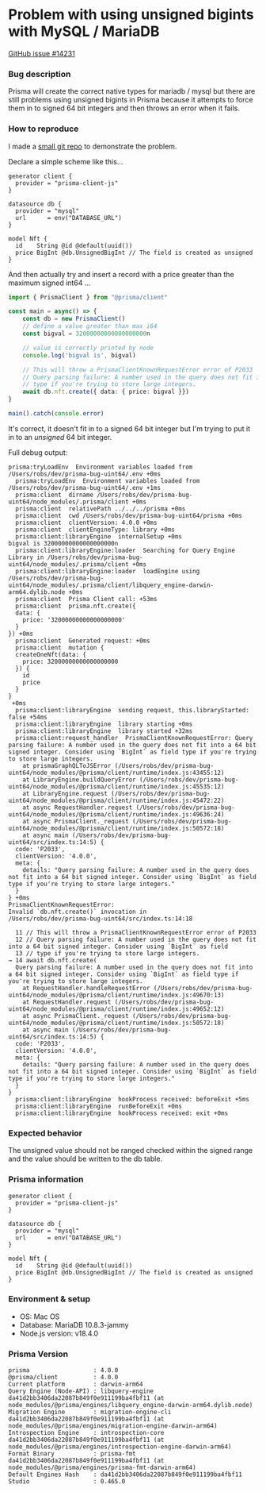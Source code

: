 
# Problem with using unsigned bigints with MySQL / MariaDB

[GitHub issue #14231](https://github.com/prisma/prisma/issues/14231)

### Bug description

Prisma will create the correct native types for mariadb / mysql but there are still problems using unsigned bigints in Prisma because it attempts to force them in to signed 64 bit integers and then throws an error when it fails.


### How to reproduce

I made a [small git repo](https://github.com/kebian/prisma-bug-uint64) to demonstrate the problem.

Declare a simple scheme like this...

```
generator client {
  provider = "prisma-client-js"
}

datasource db {
  provider = "mysql"
  url      = env("DATABASE_URL")
}

model Nft {
  id    String @id @default(uuid())
  price BigInt @db.UnsignedBigInt // The field is created as unsigned
}
```

And then actually try and insert a record with a price greater than the maximum signed int64 ...

```ts
import { PrismaClient } from "@prisma/client"

const main = async() => {
    const db = new PrismaClient()
    // define a value greater than max i64
    const bigval = 32000000000000000000n

    // value is correctly printed by node
    console.log('bigval is', bigval)

    // This will throw a PrismaClientKnownRequestError error of P2033
    // Query parsing failure: A number used in the query does not fit into a 64 bit signed integer. Consider using `BigInt` as field 
    // type if you're trying to store large integers.
    await db.nft.create({ data: { price: bigval }})
}

main().catch(console.error)
```


It's correct, it doesn't fit in to a signed 64 bit integer but I'm trying to put it in to an _unsigned_ 64 bit integer.

Full debug output:
```
prisma:tryLoadEnv  Environment variables loaded from /Users/robs/dev/prisma-bug-uint64/.env +0ms
  prisma:tryLoadEnv  Environment variables loaded from /Users/robs/dev/prisma-bug-uint64/.env +1ms
  prisma:client  dirname /Users/robs/dev/prisma-bug-uint64/node_modules/.prisma/client +0ms
  prisma:client  relativePath ../../../prisma +0ms
  prisma:client  cwd /Users/robs/dev/prisma-bug-uint64/prisma +0ms
  prisma:client  clientVersion: 4.0.0 +0ms
  prisma:client  clientEngineType: library +0ms
  prisma:client:libraryEngine  internalSetup +0ms
bigval is 32000000000000000000n
  prisma:client:libraryEngine:loader  Searching for Query Engine Library in /Users/robs/dev/prisma-bug-uint64/node_modules/.prisma/client +0ms
  prisma:client:libraryEngine:loader  loadEngine using /Users/robs/dev/prisma-bug-uint64/node_modules/.prisma/client/libquery_engine-darwin-arm64.dylib.node +0ms
  prisma:client  Prisma Client call: +53ms
  prisma:client  prisma.nft.create({
  data: {
    price: '32000000000000000000'
  }
}) +0ms
  prisma:client  Generated request: +0ms
  prisma:client  mutation {
  createOneNft(data: {
    price: 32000000000000000000
  }) {
    id
    price
  }
}
 +0ms
  prisma:client:libraryEngine  sending request, this.libraryStarted: false +54ms
  prisma:client:libraryEngine  library starting +0ms
  prisma:client:libraryEngine  library started +32ms
  prisma:client:request_handler  PrismaClientKnownRequestError: Query parsing failure: A number used in the query does not fit into a 64 bit signed integer. Consider using `BigInt` as field type if you're trying to store large integers.
    at prismaGraphQLToJSError (/Users/robs/dev/prisma-bug-uint64/node_modules/@prisma/client/runtime/index.js:43455:12)
    at LibraryEngine.buildQueryError (/Users/robs/dev/prisma-bug-uint64/node_modules/@prisma/client/runtime/index.js:45535:12)
    at LibraryEngine.request (/Users/robs/dev/prisma-bug-uint64/node_modules/@prisma/client/runtime/index.js:45472:22)
    at async RequestHandler.request (/Users/robs/dev/prisma-bug-uint64/node_modules/@prisma/client/runtime/index.js:49636:24)
    at async PrismaClient._request (/Users/robs/dev/prisma-bug-uint64/node_modules/@prisma/client/runtime/index.js:50572:18)
    at async main (/Users/robs/dev/prisma-bug-uint64/src/index.ts:14:5) {
  code: 'P2033',
  clientVersion: '4.0.0',
  meta: {
    details: "Query parsing failure: A number used in the query does not fit into a 64 bit signed integer. Consider using `BigInt` as field type if you're trying to store large integers."
  }
} +0ms
PrismaClientKnownRequestError: 
Invalid `db.nft.create()` invocation in
/Users/robs/dev/prisma-bug-uint64/src/index.ts:14:18

  11 // This will throw a PrismaClientKnownRequestError error of P2033
  12 // Query parsing failure: A number used in the query does not fit into a 64 bit signed integer. Consider using `BigInt` as field 
  13 // type if you're trying to store large integers.
→ 14 await db.nft.create(
  Query parsing failure: A number used in the query does not fit into a 64 bit signed integer. Consider using `BigInt` as field type if you're trying to store large integers.
    at RequestHandler.handleRequestError (/Users/robs/dev/prisma-bug-uint64/node_modules/@prisma/client/runtime/index.js:49670:13)
    at RequestHandler.request (/Users/robs/dev/prisma-bug-uint64/node_modules/@prisma/client/runtime/index.js:49652:12)
    at async PrismaClient._request (/Users/robs/dev/prisma-bug-uint64/node_modules/@prisma/client/runtime/index.js:50572:18)
    at async main (/Users/robs/dev/prisma-bug-uint64/src/index.ts:14:5) {
  code: 'P2033',
  clientVersion: '4.0.0',
  meta: {
    details: "Query parsing failure: A number used in the query does not fit into a 64 bit signed integer. Consider using `BigInt` as field type if you're trying to store large integers."
  }
}
  prisma:client:libraryEngine  hookProcess received: beforeExit +5ms
  prisma:client:libraryEngine  runBeforeExit +0ms
  prisma:client:libraryEngine  hookProcess received: exit +0ms
```

### Expected behavior

The unsigned value should not be ranged checked within the signed range and the value should be written to the db table.

### Prisma information
```
generator client {
  provider = "prisma-client-js"
}

datasource db {
  provider = "mysql"
  url      = env("DATABASE_URL")
}

model Nft {
  id    String @id @default(uuid())
  price BigInt @db.UnsignedBigInt // The field is created as unsigned
}
```

### Environment & setup

- OS:  Mac OS
- Database:  MariaDB 10.8.3-jammy
- Node.js version: v18.4.0


### Prisma Version

```
prisma                  : 4.0.0
@prisma/client          : 4.0.0
Current platform        : darwin-arm64
Query Engine (Node-API) : libquery-engine da41d2bb3406da22087b849f0e911199ba4fbf11 (at node_modules/@prisma/engines/libquery_engine-darwin-arm64.dylib.node)
Migration Engine        : migration-engine-cli da41d2bb3406da22087b849f0e911199ba4fbf11 (at node_modules/@prisma/engines/migration-engine-darwin-arm64)
Introspection Engine    : introspection-core da41d2bb3406da22087b849f0e911199ba4fbf11 (at node_modules/@prisma/engines/introspection-engine-darwin-arm64)
Format Binary           : prisma-fmt da41d2bb3406da22087b849f0e911199ba4fbf11 (at node_modules/@prisma/engines/prisma-fmt-darwin-arm64)
Default Engines Hash    : da41d2bb3406da22087b849f0e911199ba4fbf11
Studio                  : 0.465.0
```
